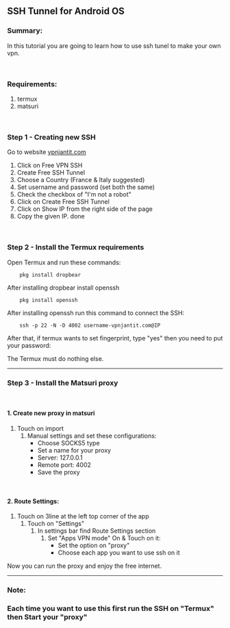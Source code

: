 ## SSH Tunnel for Android OS


### Summary:
In this tutorial you are going to learn how to use ssh tunel to make your own vpn.    

<br>

### Requirements:

1. termux
2. matsuri

<br>

### Step 1 - Creating new SSH
Go to website [vpnjantit.com](https://vpanjantit.com)
1. Click on Free VPN SSH
2. Create Free SSH Tunnel
3. Choose a Country (France & Italy suggested)
4. Set username and password (set both the same)
5. Check the checkbox of "I'm not a robot"
6. Click on Create Free SSH Tunnel
7. Click on Show IP from the right side of the page
8. Copy the given IP.
done

<br>

### Step 2 - Install the Termux requirements
Open Termux and run these commands:

```text
    pkg install dropbear
```

After installing dropbear install openssh

```text
    pkg install openssh
```

After installing openssh run this command to connect the SSH:

```text
    ssh -p 22 -N -D 4002 username-vpnjantit.com@IP
```
After that, if termux wants to set fingerprint, type "yes" then you need to put your password:

The Termux must do nothing else.

<hr>

### Step 3 - Install the Matsuri proxy

<br>

#### 1. Create new proxy in matsuri
   1. Touch on import
      1. Manual settings and set these configurations:
         - Choose SOCKS5 type
         - Set a name for your proxy
         - Server: 127.0.0.1
         - Remote port: 4002
         - Save the proxy

<br>

#### 2. Route Settings:
   1. Touch on 3line at the left top corner of the app
        1. Touch on "Settings"
           1. In settings bar find Route Settings section
                1. Set "Apps VPN mode" On & Touch on it:
                    - Set the option on "proxy"
                    - Choose each app you want to use ssh on it
                    

Now you can run the proxy and enjoy the free internet.

---
### Note:
### Each time you want to use this first run the SSH on "Termux" then Start your "proxy"

